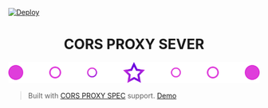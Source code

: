 [![Deploy](https://www.herokucdn.com/deploy/button.png)](https://heroku.com/deploy?template=https://github.com/messier31/cors-proxy-server.git)

<h1 align="center">CORS PROXY SEVER</h1>

<img src="https://raw.githubusercontent.com/messier31/cors-proxy-spec/master/cors-proxy.png" />

<br />

> Built with [CORS PROXY SPEC](https://github.com/messier31/cors-proxy-spec) support. [Demo](https://secret-ocean-49799.herokuapp.com)

